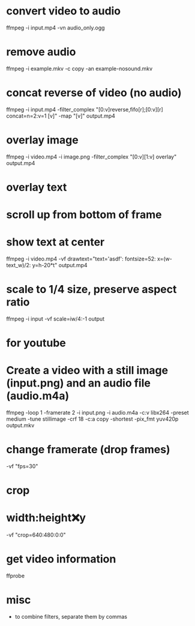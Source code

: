 # convert video to audio
ffmpeg -i input.mp4 -vn audio_only.ogg

# remove audio
ffmpeg -i example.mkv -c copy -an example-nosound.mkv

# concat reverse of video (no audio)
ffmpeg -i input.mp4 -filter_complex "[0:v]reverse,fifo[r];[0:v][r] concat=n=2:v=1 [v]" -map "[v]" output.mp4

# overlay image
ffmpeg -i video.mp4 -i image.png -filter_complex "[0:v][1:v] overlay" output.mp4

# overlay text
# scroll up from bottom of frame
# show text at center
ffmpeg -i video.mp4 -vf drawtext="text='asdf': fontsize=52: x=(w-text_w)/2: y=h-20*t" output.mp4

# scale to 1/4 size, preserve aspect ratio
ffmpeg -i input -vf scale=iw/4:-1 output

# for youtube
# Create a video with a still image (input.png) and an audio file (audio.m4a)
ffmpeg -loop 1 -framerate 2 -i input.png -i audio.m4a -c:v libx264 -preset medium -tune stillimage -crf 18 -c:a copy -shortest -pix_fmt yuv420p output.mkv

# change framerate (drop frames)
-vf "fps=30"

# crop
# width:height:x:y
-vf "crop=640:480:0:0"

# get video information
ffprobe

# misc
- to combine filters, separate them by commas
